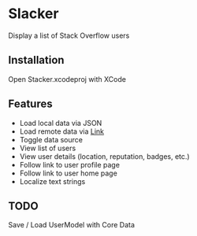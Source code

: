 # Slacker

Display a list of Stack Overflow users

## Installation

Open Stacker.xcodeproj with XCode 

## Features
- Load local data via JSON
- Load remote data via [Link](https://api.stackexchange.com/2.2/users?site=stackoverflow) 
- Toggle data source
- View list of users
- View user details (location, reputation, badges, etc.)
- Follow link to user profile page
- Follow link to user home page
- Localize text strings

## TODO
Save / Load UserModel with Core Data
